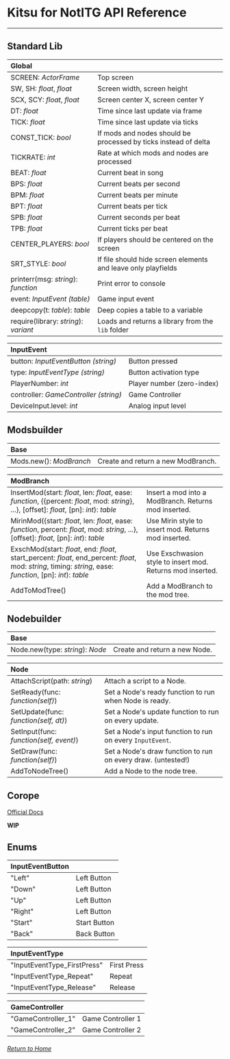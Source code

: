 # Kitsu for NotITG API Reference
---
## Standard Lib

| Global | |
|:--- |:--- |
| SCREEN: *ActorFrame* | Top screen |
| SW, SH: *float*, *float* | Screen width, screen height |
| SCX, SCY: *float*, *float* | Screen center X, screen center Y |
| DT: *float* | Time since last update via frame |
| TICK: *float* | Time since last update via ticks |
| CONST_TICK: *bool* | If mods and nodes should be processed by ticks instead of delta |
| TICKRATE: *int* | Rate at which mods and nodes are processed |
| BEAT: *float* | Current beat in song |
| BPS: *float* | Current beats per second |
| BPM: *float* | Current beats per minute |
| BPT: *float* | Current beats per tick |
| SPB: *float* | Current seconds per beat |
| TPB: *float* | Current ticks per beat |
| CENTER_PLAYERS: *bool* | If players should be centered on the screen |
| SRT_STYLE: *bool* | If file should hide screen elements and leave only playfields |
| printerr(msg: *string*): *function* | Print error to console |
| event: *InputEvent (table)* | Game input event |
| deepcopy(t: *table*): *table* | Deep copies a table to a variable |
| require(library: *string*): *variant* | Loads and returns a library from the `lib` folder |

| InputEvent | |
|:--- |:--- |
| button: *InputEventButton (string)* | Button pressed |
| type: *InputEventType (string)* | Button activation type |
| PlayerNumber: *int* | Player number (zero-index) |
| controller: *GameController (string)* | Game Controller |
| DeviceInput.level: *int* |  Analog input level |

## Modsbuilder

| Base | |
|:--- |:--- |
| Mods.new(): *ModBranch* | Create and return a new ModBranch. |

| ModBranch | |
|:--- |:--- |
| InsertMod(start: *float*, len: *float*, ease: *function*, \{\{percent: *float*, mod: *string*\}, ...\}, \[offset\]: *float*, \[pn\]: *int*): *table* | Insert a mod into a ModBranch. Returns mod inserted. |
| MirinMod(\{start: *float*, len: *float*, ease: *function*, percent: *float*, mod: *string*, ...\}, \[offset\]: *float*, \[pn\]: *int*): *table* | Use Mirin style to insert mod. Returns mod inserted. |
| ExschMod(start: *float*, end: *float*, start_percent: *float*, end_percent: *float*, mod: *string*, timing: *string*, ease: *function*, \[pn\]: *int*): *table* | Use Exschwasion style to insert mod. Returns mod inserted. |
| AddToModTree() | Add a ModBranch to the mod tree. |

## Nodebuilder

| Base | |
|:--- |:--- |
| Node.new(type: *string*): *Node* | Create and return a new Node. |

| Node | |
|:--- |:--- |
| AttachScript(path: *string*) | Attach a script to a Node. |
| SetReady(func: *function(self)*) | Set a Node's ready function to run when Node is ready. |
| SetUpdate(func: *function(self, dt)*) | Set a Node's update function to run on every update. |
| SetInput(func: *function(self, event)*) | Set a Node's input function to run on every `InputEvent`. |
| SetDraw(func: *function(self)*) | Set a Node's draw function to run on every draw. (untested!) |
| AddToNodeTree() | Add a Node to the node tree. |

## Corope

[Official Docs](https://github.com/bakpakin/corope/blob/master/README.md)

**WIP**

## Enums

| InputEventButton | |
|:--- |:--- |
| "Left" | Left Button |
| "Down" | Left Button |
| "Up" | Left Button |
| "Right" | Left Button |
| "Start" | Start Button |
| "Back" | Back Button |

| InputEventType | |
|:--- |:--- |
| "InputEventType_FirstPress" | First Press |
| "InputEventType_Repeat" | Repeat |
| "InputEventType_Release" | Release |

| GameController | |
|:--- |:--- |
| "GameController_1" | Game Controller 1 |
| "GameController_2" | Game Controller 2 |

###### [Return to Home](/kitsu-template)
